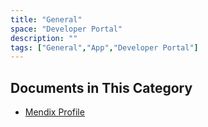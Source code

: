 ```yaml
---
title: "General"
space: "Developer Portal"
description: ""
tags: ["General","App","Developer Portal"]
---
```

## Documents in This Category

* [Mendix Profile](mendixprofile)
